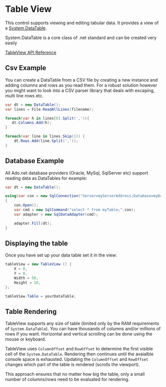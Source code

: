 # Table View

This control supports viewing and editing tabular data. It provides a view of a [System.DataTable](https://docs.microsoft.com/en-us/dotnet/api/system.data.datatable?view=net-5.0).

System.DataTable is a core class of .net standard and can be created very easily

[TableView API Reference](~/api/Terminal.Gui/Terminal.Gui.TableView.yml)

## Csv Example

You can create a DataTable from a CSV file by creating a new instance and adding columns and rows as you read them. For a robust solution however you might want to look into a CSV parser library that deals with escaping, multi line rows etc.

```csharp
var dt = new DataTable();
var lines = File.ReadAllLines(filename);

foreach(var h in lines[0].Split(',')){
   dt.Columns.Add(h);
}

foreach(var line in lines.Skip(1)) {
    dt.Rows.Add(line.Split(','));
}
```

## Database Example

All Ado.net database providers (Oracle, MySql, SqlServer etc) support reading data as DataTables for example:

```csharp
var dt = new DataTable();

using(var con = new SqlConnection("Server=myServerAddress;Database=myDataBase;Trusted_Connection=True;"))
{
    con.Open();
    var cmd = new SqlCommand("select * from myTable;",con);
    var adapter = new SqlDataAdapter(cmd);

    adapter.Fill(dt);
}
```

## Displaying the table

Once you have set up your data table set it in the view:

```csharp
tableView = new TableView () {
    X = 0,
    Y = 0,
    Width = 50,
    Height = 10,
};

tableView.Table = yourDataTable;
```

## Table Rendering
TableView supports any size of table (limited only by the RAM requirements of `System.DataTable`).  You can have
thousands of columns and/or millions of rows if you want.  Horizontal and vertical scrolling can be done using
the mouse or keyboard.

TableView uses `ColumnOffset` and `RowOffset` to determine the first visible cell of the `System.DataTable`.
Rendering then continues until the avaialble console space is exhausted.  Updating the `ColumnOffset` and 
`RowOffset` changes which part of the table is rendered (scrolls the viewport).

This approach ensures that no matter how big the table, only a small number of columns/rows need to be
evaluated for rendering.
